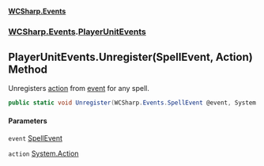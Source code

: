 #### [WCSharp.Events](index.md 'index')
### [WCSharp.Events](WCSharp.Events.md 'WCSharp.Events').[PlayerUnitEvents](WCSharp.Events.PlayerUnitEvents.md 'WCSharp.Events.PlayerUnitEvents')

## PlayerUnitEvents.Unregister(SpellEvent, Action) Method

Unregisters [action](WCSharp.Events.PlayerUnitEvents.Unregister(WCSharp.Events.SpellEvent,System.Action).md#WCSharp.Events.PlayerUnitEvents.Unregister(WCSharp.Events.SpellEvent,System.Action).action 'WCSharp.Events.PlayerUnitEvents.Unregister(WCSharp.Events.SpellEvent, System.Action).action') from [event](WCSharp.Events.PlayerUnitEvents.Unregister(WCSharp.Events.SpellEvent,System.Action).md#WCSharp.Events.PlayerUnitEvents.Unregister(WCSharp.Events.SpellEvent,System.Action).event 'WCSharp.Events.PlayerUnitEvents.Unregister(WCSharp.Events.SpellEvent, System.Action).event') for any spell.

```csharp
public static void Unregister(WCSharp.Events.SpellEvent @event, System.Action action);
```
#### Parameters

<a name='WCSharp.Events.PlayerUnitEvents.Unregister(WCSharp.Events.SpellEvent,System.Action).event'></a>

`event` [SpellEvent](WCSharp.Events.SpellEvent.md 'WCSharp.Events.SpellEvent')

<a name='WCSharp.Events.PlayerUnitEvents.Unregister(WCSharp.Events.SpellEvent,System.Action).action'></a>

`action` [System.Action](https://docs.microsoft.com/en-us/dotnet/api/System.Action 'System.Action')